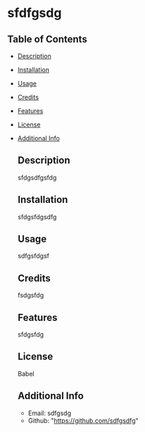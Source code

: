 # sfdfgsdg
 
## Table of Contents
- [Description](#description)
- [Installation](#installation)
- [Usage](#usage)
- [Credits](#credits)
- [Features](#features)
- [License](#license)
- [Additional Info](#email)

  ## Description
  sfdgsdfgsfdg

  ## Installation
  sfdgsfdgsdfg

  ## Usage
  sdfgsfdgsf

  ## Credits
  fsdgsfdg

  ## Features
  sfdgsfdg
  
  ## License
  Babel

  ## Additional Info
    - Email: sdfgsdg
    - Github: "https://github.com/sdfgsdfg"
